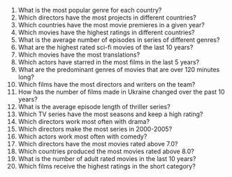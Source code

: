 1. What is the most popular genre for each country?
2. Which directors have the most projects in different countries?
3. Which countries have the most movie premieres in a given year?
4. Which movies have the highest ratings in different countries?
5. What is the average number of episodes in series of different genres?
6. What are the highest rated sci-fi movies of the last 10 years?
7. Which movies have the most translations?
8. Which actors have starred in the most films in the last 5 years?
9. What are the predominant genres of movies that are over 120 minutes long?
10. Which films have the most directors and writers on the team?
11. How has the number of films made in Ukraine changed over the past 10 years?
12. What is the average episode length of thriller series?
13. Which TV series have the most seasons and keep a high rating?
14. Which directors work most often with drama?
15. Which directors make the most series in 2000-2005?
16. Which actors work most often with comedy?
17. Which directors have the most movies rated above 7.0?
18. Which countries produced the most movies rated above 8.0?
19. What is the number of adult rated movies in the last 10 years?
20. Which films receive the highest ratings in the short category?